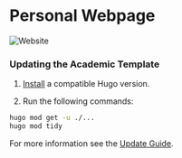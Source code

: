 # Personal Webpage

![Website](https://img.shields.io/website?style=for-the-badge&url=https%3A%2F%2Fvagmcs.github.io)

### Updating the Academic Template

1. [Install](https://github.com/wowchemy/wowchemy-hugo-themes/releases) a compatible Hugo version.

2. Run the following commands:

```bash
hugo mod get -u ./...
hugo mod tidy
```

For more information see the [Update Guide](https://wowchemy.com/docs/hugo-tutorials/update/).
